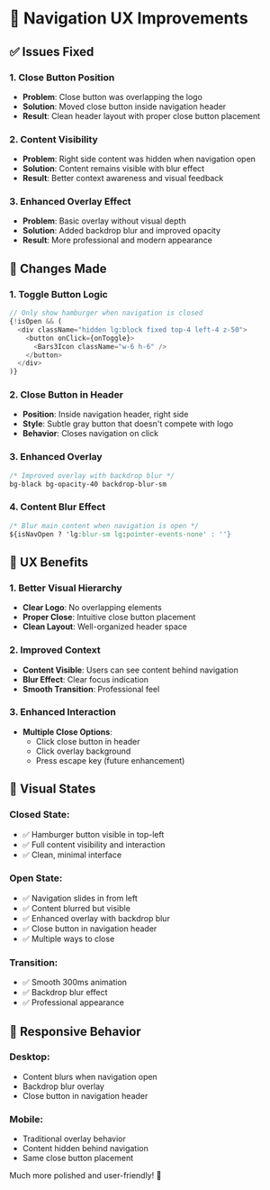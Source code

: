 # 🎨 Navigation UX Improvements

## ✅ Issues Fixed

### 1. Close Button Position
- **Problem**: Close button was overlapping the logo
- **Solution**: Moved close button inside navigation header
- **Result**: Clean header layout with proper close button placement

### 2. Content Visibility
- **Problem**: Right side content was hidden when navigation open
- **Solution**: Content remains visible with blur effect
- **Result**: Better context awareness and visual feedback

### 3. Enhanced Overlay Effect
- **Problem**: Basic overlay without visual depth
- **Solution**: Added backdrop blur and improved opacity
- **Result**: More professional and modern appearance

## 🔧 Changes Made

### 1. Toggle Button Logic
```javascript
// Only show hamburger when navigation is closed
{!isOpen && (
  <div className="hidden lg:block fixed top-4 left-4 z-50">
    <button onClick={onToggle}>
      <Bars3Icon className="w-6 h-6" />
    </button>
  </div>
)}
```

### 2. Close Button in Header
- **Position**: Inside navigation header, right side
- **Style**: Subtle gray button that doesn't compete with logo
- **Behavior**: Closes navigation on click

### 3. Enhanced Overlay
```css
/* Improved overlay with backdrop blur */
bg-black bg-opacity-40 backdrop-blur-sm
```

### 4. Content Blur Effect
```css
/* Blur main content when navigation is open */
${isNavOpen ? 'lg:blur-sm lg:pointer-events-none' : ''}
```

## 🎯 UX Benefits

### 1. Better Visual Hierarchy
- **Clear Logo**: No overlapping elements
- **Proper Close**: Intuitive close button placement
- **Clean Layout**: Well-organized header space

### 2. Improved Context
- **Content Visible**: Users can see content behind navigation
- **Blur Effect**: Clear focus indication
- **Smooth Transition**: Professional feel

### 3. Enhanced Interaction
- **Multiple Close Options**: 
  - Click close button in header
  - Click overlay background
  - Press escape key (future enhancement)

## 🚀 Visual States

### Closed State:
- ✅ Hamburger button visible in top-left
- ✅ Full content visibility and interaction
- ✅ Clean, minimal interface

### Open State:
- ✅ Navigation slides in from left
- ✅ Content blurred but visible
- ✅ Enhanced overlay with backdrop blur
- ✅ Close button in navigation header
- ✅ Multiple ways to close

### Transition:
- ✅ Smooth 300ms animation
- ✅ Backdrop blur effect
- ✅ Professional appearance

## 📱 Responsive Behavior

### Desktop:
- Content blurs when navigation open
- Backdrop blur overlay
- Close button in navigation header

### Mobile:
- Traditional overlay behavior
- Content hidden behind navigation
- Same close button placement

Much more polished and user-friendly! 🎉